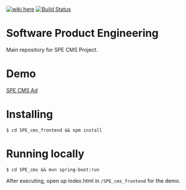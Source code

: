 [![wiki here](https://img.shields.io/badge/wiki-here-brightgreen.svg)](https://github.com/bogdanadrianmarc/spe-cms/wiki) [![Build Status](https://travis-ci.com/bogdanadrianmarc/spe-cms.svg?token=sXmhVTEDXzDo7NyTxBjs&branch=master)](https://travis-ci.com/bogdanadrianmarc/spe-cms)

# Software Product Engineering
Main repository for SPE CMS Project.

# Demo
[SPE CMS Ad](https://youtu.be/WfbayYPNmhw)

# Installing
```shell
$ cd SPE_cms_frontend && npm install
```

# Running locally
```shell
$ cd SPE_cms && mvn spring-boot:run
```

After executing, open up index.html in `/SPE_cms_frontend` for the demo.
